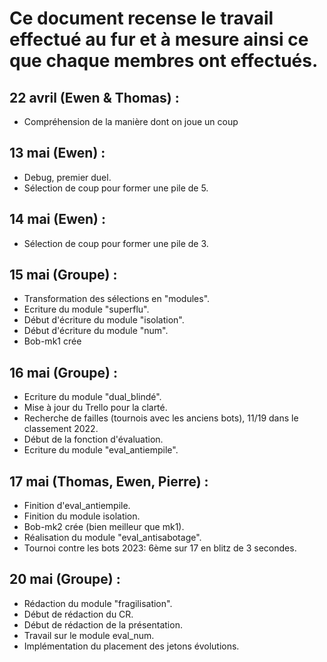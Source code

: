 # Ce document recense le travail effectué au fur et à mesure ainsi ce que chaque membres ont effectués.

## 22 avril (Ewen & Thomas) : 
- Compréhension de la manière dont on joue un coup

## 13 mai (Ewen) : 
- Debug, premier duel.
- Sélection de coup pour former une pile de 5.

## 14 mai (Ewen) :
- Sélection de coup pour former une pile de 3.

## 15 mai (Groupe) : 
- Transformation des sélections en "modules".
- Ecriture du module "superflu".
- Début d'écriture du module "isolation".
- Début d'écriture du module "num".
- Bob-mk1 crée

## 16 mai (Groupe) :
- Ecriture du module "dual_blindé".
- Mise à jour du Trello pour la clarté.
- Recherche de failles (tournois avec les anciens bots), 11/19 dans le classement 2022.
- Début de la fonction d'évaluation.
- Ecriture du module "eval_antiempile".

## 17 mai (Thomas, Ewen, Pierre) :
- Finition d'eval_antiempile.
- Finition du module isolation.
- Bob-mk2 crée (bien meilleur que mk1).
- Réalisation du module "eval_antisabotage".
- Tournoi contre les bots 2023: 6ème sur 17 en blitz de 3 secondes.

## 20 mai (Groupe) :
- Rédaction du module "fragilisation".
- Début de rédaction du CR.
- Début de rédaction de la présentation.
- Travail sur le module eval_num.
- Implémentation du placement des jetons évolutions.

